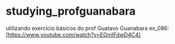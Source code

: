 # studying_profguanabara
utilizando exercício básicos do prof Guatavo Guanabara
ex_086: [https://www.youtube.com/watch?v=EGmlFdwD4C4]
